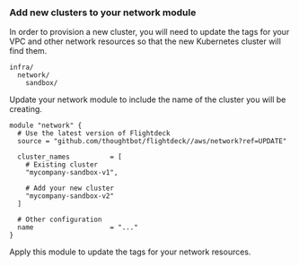 ### Add new clusters to your network module

In order to provision a new cluster, you will need to update the tags
for your VPC and other network resources so that the new Kubernetes
cluster will find them.

```
infra/
  network/
    sandbox/
```

Update your network module to include the name of the cluster you will
be creating.

```
module "network" {
  # Use the latest version of Flightdeck
  source = "github.com/thoughtbot/flightdeck//aws/network?ref=UPDATE"

  cluster_names          = [
    # Existing cluster
    "mycompany-sandbox-v1",

    # Add your new cluster
    "mycompany-sandbox-v2"
  ]

  # Other configuration
  name                   = "..."
}
```

Apply this module to update the tags for your network resources.
